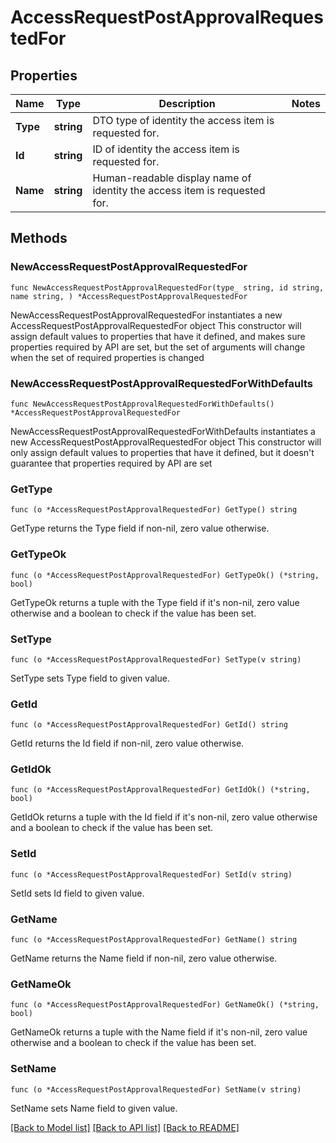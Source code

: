 # AccessRequestPostApprovalRequestedFor

## Properties

Name | Type | Description | Notes
------------ | ------------- | ------------- | -------------
**Type** | **string** | DTO type of identity the access item is requested for. | 
**Id** | **string** | ID of identity the access item is requested for. | 
**Name** | **string** | Human-readable display name of identity the access item is requested for. | 

## Methods

### NewAccessRequestPostApprovalRequestedFor

`func NewAccessRequestPostApprovalRequestedFor(type_ string, id string, name string, ) *AccessRequestPostApprovalRequestedFor`

NewAccessRequestPostApprovalRequestedFor instantiates a new AccessRequestPostApprovalRequestedFor object
This constructor will assign default values to properties that have it defined,
and makes sure properties required by API are set, but the set of arguments
will change when the set of required properties is changed

### NewAccessRequestPostApprovalRequestedForWithDefaults

`func NewAccessRequestPostApprovalRequestedForWithDefaults() *AccessRequestPostApprovalRequestedFor`

NewAccessRequestPostApprovalRequestedForWithDefaults instantiates a new AccessRequestPostApprovalRequestedFor object
This constructor will only assign default values to properties that have it defined,
but it doesn't guarantee that properties required by API are set

### GetType

`func (o *AccessRequestPostApprovalRequestedFor) GetType() string`

GetType returns the Type field if non-nil, zero value otherwise.

### GetTypeOk

`func (o *AccessRequestPostApprovalRequestedFor) GetTypeOk() (*string, bool)`

GetTypeOk returns a tuple with the Type field if it's non-nil, zero value otherwise
and a boolean to check if the value has been set.

### SetType

`func (o *AccessRequestPostApprovalRequestedFor) SetType(v string)`

SetType sets Type field to given value.


### GetId

`func (o *AccessRequestPostApprovalRequestedFor) GetId() string`

GetId returns the Id field if non-nil, zero value otherwise.

### GetIdOk

`func (o *AccessRequestPostApprovalRequestedFor) GetIdOk() (*string, bool)`

GetIdOk returns a tuple with the Id field if it's non-nil, zero value otherwise
and a boolean to check if the value has been set.

### SetId

`func (o *AccessRequestPostApprovalRequestedFor) SetId(v string)`

SetId sets Id field to given value.


### GetName

`func (o *AccessRequestPostApprovalRequestedFor) GetName() string`

GetName returns the Name field if non-nil, zero value otherwise.

### GetNameOk

`func (o *AccessRequestPostApprovalRequestedFor) GetNameOk() (*string, bool)`

GetNameOk returns a tuple with the Name field if it's non-nil, zero value otherwise
and a boolean to check if the value has been set.

### SetName

`func (o *AccessRequestPostApprovalRequestedFor) SetName(v string)`

SetName sets Name field to given value.



[[Back to Model list]](../README.md#documentation-for-models) [[Back to API list]](../README.md#documentation-for-api-endpoints) [[Back to README]](../README.md)


